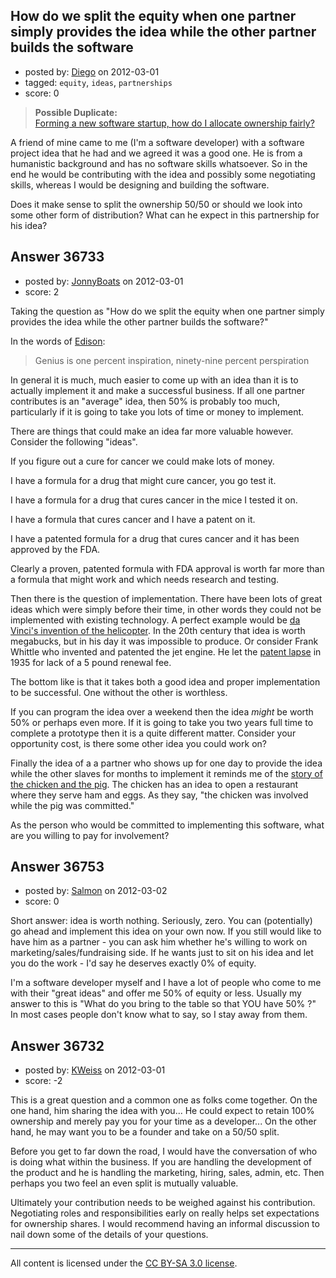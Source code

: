 ## How do we split the equity when one partner simply provides the idea while the other partner builds the software

- posted by: [Diego](https://stackexchange.com/users/-1/16716-diego) on 2012-03-01
- tagged: `equity`, `ideas`, `partnerships`
- score: 0

> **Possible Duplicate:**  
> [Forming a new software startup, how do I allocate ownership fairly?](http://answers.onstartups.com/questions/6949/forming-a-new-software-startup-how-do-i-allocate-ownership-fairly)  

<!-- End of automatically inserted text -->

A friend of mine came to me (I'm a software developer) with a software project idea that he had and we agreed it was a good one. He is from a humanistic background and has no software skills whatsoever. So in the end he would be contributing with the idea and possibly some negotiating skills, whereas I would be designing and building the software.

Does it make sense to split the ownership 50/50 or should we look into some other form of distribution? What can he expect in this partnership for his idea?


## Answer 36733

- posted by: [JonnyBoats](https://stackexchange.com/users/-1/3100-jonnyboats) on 2012-03-01
- score: 2

<p>Taking the question as "How do we split the equity when one partner simply provides the idea while the other partner builds the software?"</p>

<p>In the words of <a href="http://www.phrases.org.uk/meanings/genius-is-one-percent-perspiration-ninety-nine-percent-perspiration.html" rel="nofollow">Edison</a>:</p>

<blockquote>
  <p>Genius is one percent inspiration, ninety-nine percent perspiration</p>
</blockquote>

<p>In general it is much, much easier to come up with an idea than it is to actually implement it and make a successful business. If all one partner contributes is an "average" idea, then 50% is probably too much, particularly if it is going to take you lots of time or money to implement. </p>

<p>There are things that could make an idea far more valuable however. Consider the following "ideas".</p>

<p>If you figure out a cure for cancer we could make lots of money.</p>

<p>I have a formula for a drug that might cure cancer, you go test it.</p>

<p>I have a formula for a drug that cures cancer in the mice I tested it on.</p>

<p>I have a formula that cures cancer and I have a patent on it.</p>

<p>I have a patented formula for a drug that cures cancer and it has been approved by the FDA.</p>

<p>Clearly a proven, patented formula with FDA approval is worth far more than a formula that might work and which needs research and testing.</p>

<p>Then there is the question of implementation. There have been lots of great ideas which were simply before their time, in other words they could not be implemented with existing technology. A perfect example would be <a href="http://www.da-vinci-inventions.com/aerial-screw.aspx" rel="nofollow">da Vinci's invention of the helicopter</a>. In the 20th century that idea is worth megabucks, but in his day it was impossible to produce. Or consider Frank Whittle who invented and patented the jet engine. He let the <a href="http://en.wikipedia.org/wiki/Timeline_of_jet_power" rel="nofollow">patent lapse</a> in 1935 for lack of a 5 pound renewal fee.</p>

<p>The bottom like is that it takes both a good idea and proper implementation to be successful. One without the other is worthless.</p>

<p>If you can program the idea over a weekend then the idea <em>might</em> be worth 50% or perhaps even more. If it is going to take you two years full time to complete a prototype then it is a quite different matter. Consider your opportunity cost, is there some other idea you could work on?</p>

<p>Finally the idea of a a partner who shows up for one day to provide the idea while the other slaves for months to implement it reminds me of the <a href="http://en.wikipedia.org/wiki/The_Chicken_and_the_Pig" rel="nofollow">story of the chicken and the pig</a>. The chicken has an idea to open a restaurant where they serve ham and eggs. As they say, "the chicken was involved while the pig was committed."</p>

<p>As the person who would be committed to implementing this software, what are you willing to pay for involvement?</p>



## Answer 36753

- posted by: [Salmon](https://stackexchange.com/users/-1/5445-salmon) on 2012-03-02
- score: 0

Short answer: idea is worth nothing. Seriously, zero. 
You can (potentially) go ahead and implement this idea on your own now. 
If you still would like to have him as a partner - you can ask him whether he's willing to work on marketing/sales/fundraising side. If he wants just to sit on his idea and let you do the work - I'd say he deserves exactly 0% of equity. 

I'm a software developer myself and I have a lot of people who come to me with their "great ideas" and offer me 50% of equity or less. Usually my answer to this is "What do you bring to the table so that YOU have 50% ?" In most cases people don't know what to say, so I stay away from them.


## Answer 36732

- posted by: [KWeiss](https://stackexchange.com/users/-1/16718-kweiss) on 2012-03-01
- score: -2

This is a great question and a common one as folks come together. On the one hand, him sharing the idea with you... He could expect to retain 100% ownership and merely pay you for your time as a developer... On the other hand, he may want you to be a founder and take on a 50/50 split.

Before you get to far down the road, I would have the conversation of who is doing what within the business.  If you are handling the development of the product and he is handling the marketing, hiring, sales, admin, etc. Then perhaps you two feel an even split is mutually valuable.

Ultimately your contribution needs to be weighed against his contribution.  Negotiating roles and responsibilities early on really helps set expectations for ownership shares. I would recommend having an informal discussion to nail down some of the details of your questions.  



---

All content is licensed under the [CC BY-SA 3.0 license](https://creativecommons.org/licenses/by-sa/3.0/).
